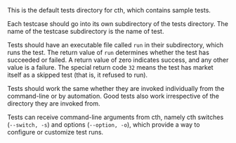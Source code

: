 This is the default tests directory for cth, which contains sample tests.

Each testcase should go into its own subdirectory of the tests directory. The name of the testcase subdirectory is the name of test.

Tests should have an executable file called `run` in their subdirectory, which runs the test. The return value of `run` determines whether the test has succeeded or failed. A return value of zero indicates success, and any other value is a failure. The special return code `32` means the test has market itself as a skipped test (that is, it refused to run).

Tests should work the same whether they are invoked individually from the command-line or by automation. Good tests also work irrespective of the directory they are invoked from.

Tests can receive command-line arguments from cth, namely cth switches (`--switch, -s`) and options (`--option, -o`), which provide a way to configure or customize test runs.
